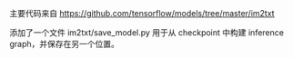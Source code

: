 主要代码来自 https://github.com/tensorflow/models/tree/master/im2txt 

添加了一个文件 im2txt/save_model.py 用于从 checkpoint 中构建 inference graph，并保存在另一个位置。
